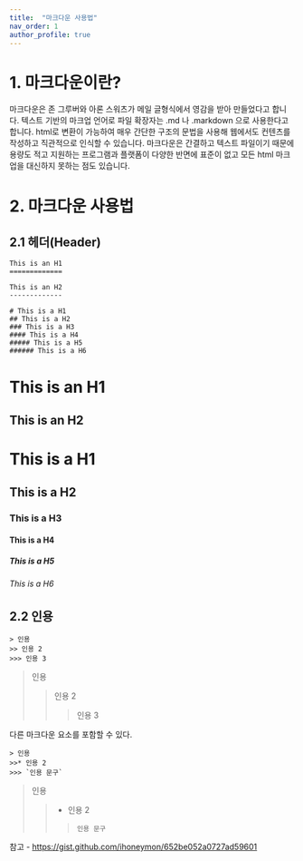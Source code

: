 ```yaml
---
title:  "마크다운 사용법"
nav_order: 1
author_profile: true
---
```



# 1. 마크다운이란?
마크다운은 존 그루버와 아론 스워츠가 메일 글형식에서 영감을 받아 만들었다고 합니다.
텍스트 기반의 마크업 언어로 파일 확장자는 .md 나 .markdown 으로 사용한다고 합니다. 
html로 변환이 가능하여 매우 간단한 구조의 문법을 사용해 웹에서도 컨텐츠를 작성하고 직관적으로 인식할 수 있습니다.
마크다운은 간결하고 텍스트 파일이기 때문에 용량도 적고 지원하는 프로그램과 플랫폼이 다양한 반면에
표준이 없고 모든 html 마크업을 대신하지 못하는 점도 있습니다.


# 2. 마크다운 사용법
## 2.1 헤더(Header)
```
This is an H1
=============

This is an H2
-------------

# This is a H1
## This is a H2
### This is a H3
#### This is a H4
##### This is a H5
###### This is a H6
```

This is an H1
=============

This is an H2
-------------

# This is a H1
## This is a H2
### This is a H3
#### This is a H4
##### This is a H5
###### This is a H6

## 2.2 인용
```
> 인용
>> 인용 2
>>> 인용 3
```
> 인용
>> 인용 2
>>> 인용 3

다른 마크다운 요소를 포함할 수 있다.
```
> 인용
>>* 인용 2
>>> `인용 문구`
```
> 인용
>>* 인용 2
>>> `인용 문구`


참고 - https://gist.github.com/ihoneymon/652be052a0727ad59601

